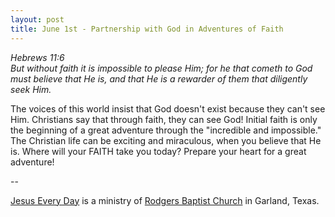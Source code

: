 ```yaml
---
layout: post
title: June 1st - Partnership with God in Adventures of Faith
---
```


_Hebrews 11:6  
But without faith it is impossible to please Him; for he that cometh
to God must believe that He is, and that He is a rewarder of them that
diligently seek Him._

The voices of this world insist that God doesn't exist because they
can't see Him. Christians say that through faith, they can see God!
Initial faith is only the beginning of a great adventure through the
"incredible and impossible." The Christian life can be exciting and
miraculous, when you believe that He is. Where will your FAITH take
you today? Prepare your heart for a great adventure!

 --

<a href=http://jesuseveryday.net>Jesus Every Day</a> is a ministry of <a href=http://rodgersbaptist.net>Rodgers Baptist Church</a> in Garland, Texas.
